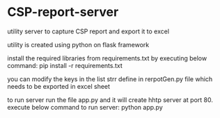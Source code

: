 # CSP-report-server
utility server to capture CSP report and export it to excel

utility is created using python on flask framework

install the required libraries from requirements.txt by executing below command:
pip install -r requirements.txt

you can modify the keys in the list strr define in rerpotGen.py file which needs to be exported in excel sheet

to run server run the file app.py and it will create hhtp server at port 80. execute below command to run server:
python app.py
